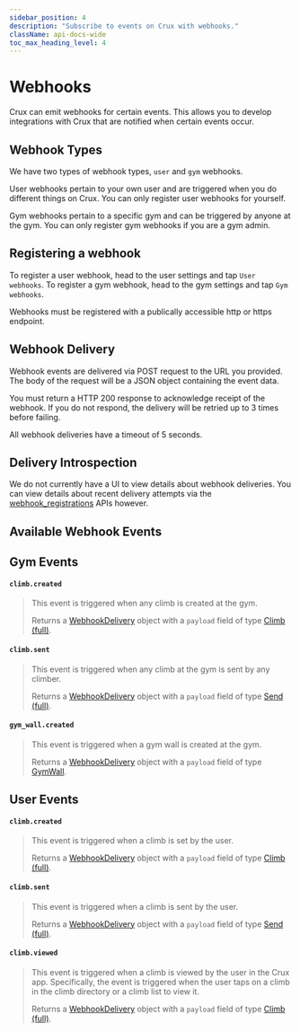 ```yaml
---
sidebar_position: 4
description: "Subscribe to events on Crux with webhooks."
className: api-docs-wide
toc_max_heading_level: 4
---
```


# Webhooks

Crux can emit webhooks for certain events. This allows you to develop integrations with Crux that are notified when certain events occur.

## Webhook Types

We have two types of webhook types, `user` and `gym` webhooks.

User webhooks pertain to your own user and are triggered when you do different things on Crux. You can only register user webhooks for yourself.

Gym webhooks pertain to a specific gym and can be triggered by anyone at the gym. You can only register gym webhooks if you are a gym admin.

## Registering a webhook

To register a user webhook, head to the user settings and tap `User webhooks`. To register a gym webhook, head to the gym settings and tap `Gym webhooks`.

Webhooks must be registered with a publically accessible http or https endpoint.

## Webhook Delivery

Webhook events are delivered via POST request to the URL you provided. The body of the request will be a JSON object containing the event data.

You must return a HTTP 200 response to acknowledge receipt of the webhook. If you do not respond, the delivery will be retried up to 3 times before failing.

All webhook deliveries have a timeout of 5 seconds.

## Delivery Introspection

We do not currently have a UI to view details about webhook deliveries. You can view details about recent delivery attempts via the [webhook_registrations](/docs/api-documentation/api-reference.md) APIs however.

## Available Webhook Events

<!-- BEGIN AUTOGENERATED WEBHOOKS -->

## Gym Events

#### `climb.created`
>
>This event is triggered when any climb is created at the gym.
>
>Returns a [WebhookDelivery](/docs/api-documentation/api-reference.md#webhookdelivery) object with a `payload` field of type [Climb (full)](/docs/api-documentation/api-reference.md#climb-full).
>
#### `climb.sent`
>
>This event is triggered when any climb at the gym is sent by any climber.
>
>Returns a [WebhookDelivery](/docs/api-documentation/api-reference.md#webhookdelivery) object with a `payload` field of type [Send (full)](/docs/api-documentation/api-reference.md#send-full).
>
#### `gym_wall.created`
>
>This event is triggered when a gym wall is created at the gym.
>
>Returns a [WebhookDelivery](/docs/api-documentation/api-reference.md#webhookdelivery) object with a `payload` field of type [GymWall](/docs/api-documentation/api-reference.md#gymwall).
>
## User Events

#### `climb.created`
>
>This event is triggered when a climb is set by the user.
>
>Returns a [WebhookDelivery](/docs/api-documentation/api-reference.md#webhookdelivery) object with a `payload` field of type [Climb (full)](/docs/api-documentation/api-reference.md#climb-full).
>
#### `climb.sent`
>
>This event is triggered when a climb is sent by the user.
>
>Returns a [WebhookDelivery](/docs/api-documentation/api-reference.md#webhookdelivery) object with a `payload` field of type [Send (full)](/docs/api-documentation/api-reference.md#send-full).
>
#### `climb.viewed`
>
>This event is triggered when a climb is viewed by the user in the Crux app. Specifically, the event is triggered when the user taps on a climb in the climb directory or a climb list to view it.
>
>Returns a [WebhookDelivery](/docs/api-documentation/api-reference.md#webhookdelivery) object with a `payload` field of type [Climb (full)](/docs/api-documentation/api-reference.md#climb-full).
>
<!-- END AUTOGENERATED WEBHOOKS -->



